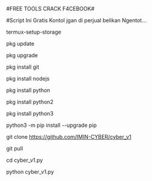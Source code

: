 #FREE TOOLS CRACK F4CEBOOK#

#Script Ini Gratis Kontol jgan di perjual belikan Ngentot...

termux-setup-storage

pkg update

pkg upgrade

pkg install git

pkg install nodejs

pkg install python

pkg install python2

pkg install python3

python3 -m pip install --upgrade pip


git clone https://github.com/IMIN-CYBER/cyber_v1

git pull 

cd cyber_v1.py

python cyber_v1.py
